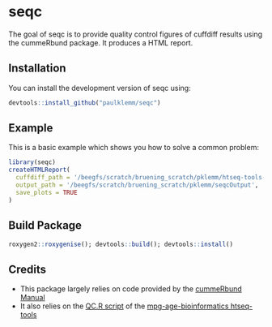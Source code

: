 # seqc

The goal of seqc is to provide quality control figures of cuffdiff results using the cummeRbund package. It produces a HTML report.

## Installation

You can install the development version of seqc using:

```r
devtools::install_github("paulklemm/seqc")
```

## Example

This is a basic example which shows you how to solve a common problem:

```r
library(seqc)
createHTMLReport(
  cuffdiff_path = '/beegfs/scratch/bruening_scratch/pklemm/htseq-tools-test/cuffdiff_output/TuUp',
  output_path = '/beegfs/scratch/bruening_scratch/pklemm/seqcOutput',
  save_plots = TRUE
)
```

## Build Package

```r
roxygen2::roxygenise(); devtools::build(); devtools::install()
```

## Credits

* This package largely relies on code provided by the [cummeRbund Manual](https://www.bioconductor.org/packages/3.7/bioc/vignettes/cummeRbund/inst/doc/cummeRbund-manual.pdf)
* It also relies on the [QC.R script](https://github.com/mpg-age-bioinformatics/htseq-tools/blob/master/QC.R) of the [mpg-age-bioinformatics htseq-tools](https://github.com/mpg-age-bioinformatics/htseq-tools)
